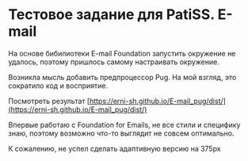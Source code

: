 # Тестовое задание для PatiSS. E-mail

На основе бибилиотеки E-mail Foundation запустить окружение не удалось, поэтому пришлось самому настраивать окружение.

Возникла мысль добавить предпроцессор Pug. На мой взгляд, это сократило код и восприятие.

Посмотреть результат [https://erni-sh.github.io/E-mail_pug/dist/](https://erni-sh.github.io/E-mail_pug/dist/)

Впервые работаю с Foundation for Emails, не все стили и специфику знаю, поэтому возможно что-то выглядит не совсем оптимально.

К сожалению, не успел сделать адаптивную версию на 375px

